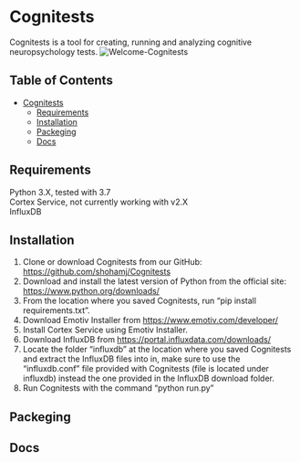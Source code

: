 # Cognitests
Cognitests is a tool for creating, running and analyzing cognitive neuropsychology tests.
![Welcome-Cognitests](https://user-images.githubusercontent.com/24806155/57361118-696ec680-7184-11e9-85ac-7c56d06defab.png)

## Table of Contents  
- [Cognitests](#cognitests)
  * [Requirements](#Requirements)
  * [Installation](#Installation)
  * [Packeging](#Packeging)
  * [Docs](#docs)
  
## Requirements
  Python 3.X, tested with 3.7<br />
  Cortex Service, not currently working with v2.X <br />
  InfluxDB<br />
  
## Installation
1.	Clone or download Cognitests from our GitHub: https://github.com/shohamj/Cognitests
2.	Download and install the latest version of Python from the official site: https://www.python.org/downloads/
3.	From the location where you saved Cognitests, run “pip install requirements.txt”.
4.	Download Emotiv Installer from https://www.emotiv.com/developer/
5.	Install Cortex Service using Emotiv Installer.
6.	Download InfluxDB from https://portal.influxdata.com/downloads/
7.	Locate the folder “influxdb” at the location where you saved Cognitests and extract the InfluxDB files into in, make sure to use the “influxdb.conf” file provided with Cognitests (file is located under influxdb) instead the one provided in the InfluxDB download folder.
8.	Run Cognitests with the command “python run.py”

## Packeging

## Docs

